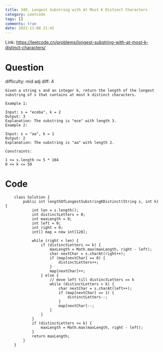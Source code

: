 ```yaml
---
title: 340. Longest Substring with At Most K Distinct Characters
category: Leetcode
tags: []
comments: true
date: 2022-11-08 21:42
---
```



Link: https://leetcode.cn/problems/longest-substring-with-at-most-k-distinct-characters/

# Question

difficulty: mid
adj diff: 4

    Given a string s and an integer k, return the length of the longest substring of s that contains at most k distinct characters.

    Example 1:

    Input: s = "eceba", k = 2
    Output: 3
    Explanation: The substring is "ece" with length 3.
    Example 2:

    Input: s = "aa", k = 1
    Output: 2
    Explanation: The substring is "aa" with length 2.

    Constraints:

    1 <= s.length <= 5 * 104
    0 <= k <= 50

# Code

```
    class Solution {
    	public int lengthOfLongestSubstringKDistinct(String s, int k) {
    		int len = s.length();
    		int distinctLetters = 0;
    		int maxLength = 0;
    		int left = 0;
    		int right = 0;
    		int[] map = new int[128];

    		while (right < len) {
    			if (distinctLetters <= k) {
    				maxLength = Math.max(maxLength, right - left);
    				char nextChar = s.charAt(right++);
    				if (map[nextChar] == 0) {
    					distinctLetters++;
    				}
    				map[nextChar]++;
    			} else {
    				// move left till distinctLetters == k
    				while (distinctLetters > k) {
    					char nextChar = s.charAt(left++);
    					if (map[nextChar] == 1) {
    						distinctLetters--;
    					}
    					map[nextChar]--;
    				}
    			}
    		}
    		if (distinctLetters <= k) {
    			maxLength = Math.max(maxLength, right - left);
    		}
    		return maxLength;
    	}
    }
```
